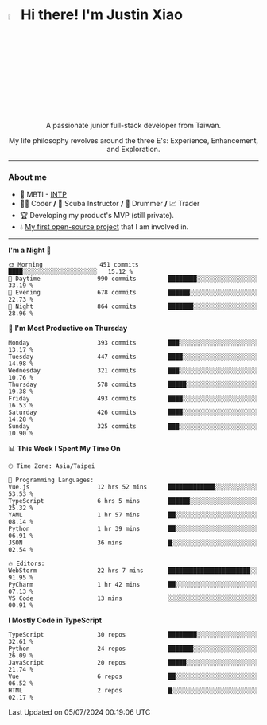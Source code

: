 # <img src="https://media.giphy.com/media/hvRJCLFzcasrR4ia7z/giphy.gif" width="5%">Hi there! I'm Justin Xiao
<p align="center">A passionate junior full-stack developer from Taiwan.  </p>
<p align="center">My life philosophy revolves around the three E's: Experience, Enhancement, and Exploration.</p>

---
### About me
- 👀 MBTI - [INTP](https://www.16personalities.com/intp-personality)
- 👨‍💻 Coder **/** 🤿 Scuba Instructor **/** 🥁 Drummer **/** 📈 Trader
- 🏆 Developing my product's MVP (still private).
- 💧 [My first open-source project](https://github.com/Game-as-a-Service/Game-Lobby-Web) that I am involved in.

---
<!--START_SECTION:waka-->
**I'm a Night 🦉** 

```text
🌞 Morning                451 commits         ████░░░░░░░░░░░░░░░░░░░░░   15.12 % 
🌆 Daytime                990 commits         ████████░░░░░░░░░░░░░░░░░   33.19 % 
🌃 Evening                678 commits         ██████░░░░░░░░░░░░░░░░░░░   22.73 % 
🌙 Night                  864 commits         ███████░░░░░░░░░░░░░░░░░░   28.96 % 
```
📅 **I'm Most Productive on Thursday** 

```text
Monday                   393 commits         ███░░░░░░░░░░░░░░░░░░░░░░   13.17 % 
Tuesday                  447 commits         ████░░░░░░░░░░░░░░░░░░░░░   14.98 % 
Wednesday                321 commits         ███░░░░░░░░░░░░░░░░░░░░░░   10.76 % 
Thursday                 578 commits         █████░░░░░░░░░░░░░░░░░░░░   19.38 % 
Friday                   493 commits         ████░░░░░░░░░░░░░░░░░░░░░   16.53 % 
Saturday                 426 commits         ████░░░░░░░░░░░░░░░░░░░░░   14.28 % 
Sunday                   325 commits         ███░░░░░░░░░░░░░░░░░░░░░░   10.90 % 
```


📊 **This Week I Spent My Time On** 

```text
🕑︎ Time Zone: Asia/Taipei

💬 Programming Languages: 
Vue.js                   12 hrs 52 mins      █████████████░░░░░░░░░░░░   53.53 % 
TypeScript               6 hrs 5 mins        ██████░░░░░░░░░░░░░░░░░░░   25.32 % 
YAML                     1 hr 57 mins        ██░░░░░░░░░░░░░░░░░░░░░░░   08.14 % 
Python                   1 hr 39 mins        ██░░░░░░░░░░░░░░░░░░░░░░░   06.91 % 
JSON                     36 mins             █░░░░░░░░░░░░░░░░░░░░░░░░   02.54 % 

🔥 Editors: 
WebStorm                 22 hrs 7 mins       ███████████████████████░░   91.95 % 
PyCharm                  1 hr 42 mins        ██░░░░░░░░░░░░░░░░░░░░░░░   07.13 % 
VS Code                  13 mins             ░░░░░░░░░░░░░░░░░░░░░░░░░   00.91 % 
```

**I Mostly Code in TypeScript** 

```text
TypeScript               30 repos            ████████░░░░░░░░░░░░░░░░░   32.61 % 
Python                   24 repos            ███████░░░░░░░░░░░░░░░░░░   26.09 % 
JavaScript               20 repos            █████░░░░░░░░░░░░░░░░░░░░   21.74 % 
Vue                      6 repos             ██░░░░░░░░░░░░░░░░░░░░░░░   06.52 % 
HTML                     2 repos             █░░░░░░░░░░░░░░░░░░░░░░░░   02.17 % 
```




 Last Updated on 05/07/2024 00:19:06 UTC
<!--END_SECTION:waka-->
